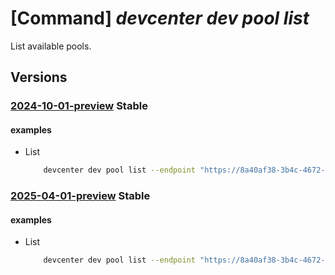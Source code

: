 # [Command] _devcenter dev pool list_

List available pools.

## Versions

### [2024-10-01-preview](/Resources/data-plane/microsoft.devcenter/L3Byb2plY3RzL3t9L3Bvb2xz/2024-10-01-preview.xml) **Stable**

<!-- data-plane:microsoft.devcenter /projects/{}/pools 2024-10-01-preview -->

#### examples

- List
    ```bash
        devcenter dev pool list --endpoint "https://8a40af38-3b4c-4672-a6a4-5e964b1870ed-contosodevcenter.centralus.devcenter.azure.com/" --project-name "DevProject"
    ```

### [2025-04-01-preview](/Resources/data-plane/microsoft.devcenter/L3Byb2plY3RzL3t9L3Bvb2xz/2025-04-01-preview.xml) **Stable**

<!-- data-plane:microsoft.devcenter /projects/{}/pools 2025-04-01-preview -->

#### examples

- List
    ```bash
        devcenter dev pool list --endpoint "https://8a40af38-3b4c-4672-a6a4-5e964b1870ed-contosodevcenter.centralus.devcenter.azure.com/" --project-name "DevProject"
    ```
